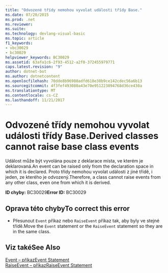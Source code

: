 ```yaml
---
title: "Odvozené třídy nemohou vyvolat události třídy Base."
ms.date: 07/20/2015
ms.prod: .net
ms.reviewer: 
ms.suite: 
ms.technology: devlang-visual-basic
ms.topic: article
f1_keywords:
- vbc30029
- bc30029
helpviewer_keywords: BC30029
ms.assetid: 63afa1c6-2f93-4512-a2f0-372455979771
caps.latest.revision: "9"
author: dotnet-bot
ms.author: dotnetcontent
ms.openlocfilehash: 70dde8b96980adfd618e38b9ce142cdec56a6b13
ms.sourcegitcommit: 4f3fef493080a43e70e951223894768d36ce430a
ms.translationtype: MT
ms.contentlocale: cs-CZ
ms.lasthandoff: 11/21/2017
---
```

# <a name="derived-classes-cannot-raise-base-class-events"></a><span data-ttu-id="ba999-102">Odvozené třídy nemohou vyvolat události třídy Base.</span><span class="sxs-lookup"><span data-stu-id="ba999-102">Derived classes cannot raise base class events</span></span>
<span data-ttu-id="ba999-103">Událost může být vyvolána pouze z deklarace místa, ve kterém je deklarovaná.</span><span class="sxs-lookup"><span data-stu-id="ba999-103">An event can be raised only from the declaration space in which it is declared.</span></span> <span data-ttu-id="ba999-104">Proto třídy nemohou vyvolat události z jiné třídě, i jeden, ze kterého je odvozený.</span><span class="sxs-lookup"><span data-stu-id="ba999-104">Therefore, a class cannot raise events from any other class, even one from which it is derived.</span></span>  
  
 <span data-ttu-id="ba999-105">**ID chyby:** BC30029</span><span class="sxs-lookup"><span data-stu-id="ba999-105">**Error ID:** BC30029</span></span>  
  
## <a name="to-correct-this-error"></a><span data-ttu-id="ba999-106">Oprava této chyby</span><span class="sxs-lookup"><span data-stu-id="ba999-106">To correct this error</span></span>  
  
-   <span data-ttu-id="ba999-107">Přesunout `Event` příkaz nebo `RaiseEvent` příkaz tak, aby byly ve stejné třídě.</span><span class="sxs-lookup"><span data-stu-id="ba999-107">Move the `Event` statement or the `RaiseEvent` statement so they are in the same class.</span></span>  
  
## <a name="see-also"></a><span data-ttu-id="ba999-108">Viz také</span><span class="sxs-lookup"><span data-stu-id="ba999-108">See Also</span></span>  
 [<span data-ttu-id="ba999-109">Event – příkaz</span><span class="sxs-lookup"><span data-stu-id="ba999-109">Event Statement</span></span>](../../../visual-basic/language-reference/statements/event-statement.md)  
 [<span data-ttu-id="ba999-110">RaiseEvent – příkaz</span><span class="sxs-lookup"><span data-stu-id="ba999-110">RaiseEvent Statement</span></span>](../../../visual-basic/language-reference/statements/raiseevent-statement.md)
